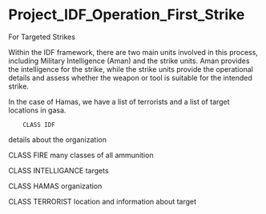 # Project_IDF_Operation_First_Strike

For Targeted Strikes

Within the IDF framework, there are two main units involved in this process, including Military Intelligence (Aman) and the strike units.
Aman provides the intelligence for the strike, while the strike units provide the operational details and assess whether the weapon or tool is suitable for the intended strike.

In the case of Hamas, we have a list of terrorists and a list of target locations in gasa.


		CLASS IDF 
details about the organization

CLASS 	FIRE
many classes of all ammunition

CLASS INTELLIGANCE 
targets 

CLASS HAMAS 
organization 

CLASS TERRORIST 
location and information about target 

